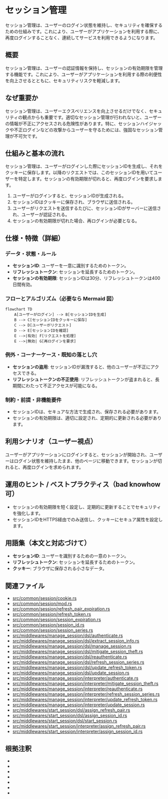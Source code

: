 # セッション管理
セッション管理は、ユーザーのログイン状態を維持し、セキュリティを確保するための仕組みです。これにより、ユーザーがアプリケーションを利用する際に、再度ログインすることなく、連続してサービスを利用できるようになります。

## 概要
セッション管理は、ユーザーの認証情報を保持し、セッションの有効期限を管理する機能です。これにより、ユーザーがアプリケーションを利用する際の利便性を向上させるとともに、セキュリティリスクを軽減します。

## なぜ重要か
セッション管理は、ユーザーエクスペリエンスを向上させるだけでなく、セキュリティの観点からも重要です。適切なセッション管理が行われないと、ユーザーの情報が不正にアクセスされる危険性があります。特に、セッションハイジャックや不正ログインなどの攻撃からユーザーを守るためには、強固なセッション管理が不可欠です。

## 仕組みと基本の流れ
セッション管理は、ユーザーがログインした際にセッションIDを生成し、それをクッキーに保存します。以降のリクエストでは、このセッションIDを用いてユーザーを特定します。セッションの有効期限が切れると、再度ログインを要求します。

1. ユーザーがログインすると、セッションIDが生成される。
2. セッションIDはクッキーに保存され、ブラウザに送信される。
3. ユーザーがリクエストを送信するたびに、セッションIDがサーバーに送信され、ユーザーが認証される。
4. セッションの有効期限が切れた場合、再ログインが必要となる。

## 仕様・特徴（詳細）
### データ・状態・ルール
- **セッションID**: ユーザーを一意に識別するためのトークン。
- **リフレッシュトークン**: セッションを延長するためのトークン。
- **セッションの有効期限**: セッションIDは30分、リフレッシュトークンは400日間有効。

### フローとアルゴリズム（必要なら Mermaid 図）
```mermaid
flowchart TD
    A[ユーザーがログイン] --> B[セッションIDを生成]
    B --> C[セッションIDをクッキーに保存]
    C --> D[ユーザーがリクエスト]
    D --> E[セッションIDを確認]
    E -->|有効| F[リクエストを処理]
    E -->|無効| G[再ログインを要求]
```

### 例外・コーナーケース・既知の落とし穴
- **セッションの盗用**: セッションIDが漏洩すると、他のユーザーが不正にアクセスできる。
- **リフレッシュトークンの不正使用**: リフレッシュトークンが盗まれると、長期間にわたって不正アクセスが可能になる。

### 制約・前提・非機能要件
- セッションIDは、セキュアな方法で生成され、保存される必要があります。
- セッションの有効期限は、適切に設定され、定期的に更新される必要があります。

## 利用シナリオ（ユーザー視点）
ユーザーがアプリケーションにログインすると、セッションが開始され、ユーザーはログイン状態を維持したまま、他のページに移動できます。セッションが切れると、再度ログインを求められます。

## 運用のヒント / ベストプラクティス（bad knowhow 可）
- セッションの有効期限を短く設定し、定期的に更新することでセキュリティを強化します。
- セッションIDをHTTPS経由でのみ送信し、クッキーにセキュア属性を設定します。

## 用語集（本文と対応づけて）
- **セッションID**: ユーザーを識別するための一意のトークン。
- **リフレッシュトークン**: セッションを延長するためのトークン。
- **クッキー**: ブラウザに保存される小さなデータ。

## 関連ファイル
- [src/common/session/cookie.rs](https://github.com/netmateapp/netmate-api/tree/main/src/common/session/cookie.rs)
- [src/common/session/mod.rs](https://github.com/netmateapp/netmate-api/tree/main/src/common/session/mod.rs)
- [src/common/session/refresh_pair_expiration.rs](https://github.com/netmateapp/netmate-api/tree/main/src/common/session/refresh_pair_expiration.rs)
- [src/common/session/refresh_token.rs](https://github.com/netmateapp/netmate-api/tree/main/src/common/session/refresh_token.rs)
- [src/common/session/session_expiration.rs](https://github.com/netmateapp/netmate-api/tree/main/src/common/session/session_expiration.rs)
- [src/common/session/session_id.rs](https://github.com/netmateapp/netmate-api/tree/main/src/common/session/session_id.rs)
- [src/common/session/session_series.rs](https://github.com/netmateapp/netmate-api/tree/main/src/common/session/session_series.rs)
- [src/middlewares/manage_session/dsl/authenticate.rs](https://github.com/netmateapp/netmate-api/tree/main/src/middlewares/manage_session/dsl/authenticate.rs)
- [src/middlewares/manage_session/dsl/extract_session_info.rs](https://github.com/netmateapp/netmate-api/tree/main/src/middlewares/manage_session/dsl/extract_session_info.rs)
- [src/middlewares/manage_session/dsl/manage_session.rs](https://github.com/netmateapp/netmate-api/tree/main/src/middlewares/manage_session/dsl/manage_session.rs)
- [src/middlewares/manage_session/dsl/mitigate_session_theft.rs](https://github.com/netmateapp/netmate-api/tree/main/src/middlewares/manage_session/dsl/mitigate_session_theft.rs)
- [src/middlewares/manage_session/dsl/reauthenticate.rs](https://github.com/netmateapp/netmate-api/tree/main/src/middlewares/manage_session/dsl/reauthenticate.rs)
- [src/middlewares/manage_session/dsl/refresh_session_series.rs](https://github.com/netmateapp/netmate-api/tree/main/src/middlewares/manage_session/dsl/refresh_session_series.rs)
- [src/middlewares/manage_session/dsl/update_refresh_token.rs](https://github.com/netmateapp/netmate-api/tree/main/src/middlewares/manage_session/dsl/update_refresh_token.rs)
- [src/middlewares/manage_session/dsl/update_session.rs](https://github.com/netmateapp/netmate-api/tree/main/src/middlewares/manage_session/dsl/update_session.rs)
- [src/middlewares/manage_session/interpreter/authenticate.rs](https://github.com/netmateapp/netmate-api/tree/main/src/middlewares/manage_session/interpreter/authenticate.rs)
- [src/middlewares/manage_session/interpreter/mitigate_session_theft.rs](https://github.com/netmateapp/netmate-api/tree/main/src/middlewares/manage_session/interpreter/mitigate_session_theft.rs)
- [src/middlewares/manage_session/interpreter/reauthenticate.rs](https://github.com/netmateapp/netmate-api/tree/main/src/middlewares/manage_session/interpreter/reauthenticate.rs)
- [src/middlewares/manage_session/interpreter/refresh_session_series.rs](https://github.com/netmateapp/netmate-api/tree/main/src/middlewares/manage_session/interpreter/refresh_session_series.rs)
- [src/middlewares/manage_session/interpreter/update_refresh_token.rs](https://github.com/netmateapp/netmate-api/tree/main/src/middlewares/manage_session/interpreter/update_refresh_token.rs)
- [src/middlewares/manage_session/interpreter/update_session.rs](https://github.com/netmateapp/netmate-api/tree/main/src/middlewares/manage_session/interpreter/update_session.rs)
- [src/middlewares/start_session/dsl/assign_refresh_pair.rs](https://github.com/netmateapp/netmate-api/tree/main/src/middlewares/start_session/dsl/assign_refresh_pair.rs)
- [src/middlewares/start_session/dsl/assign_session_id.rs](https://github.com/netmateapp/netmate-api/tree/main/src/middlewares/start_session/dsl/assign_session_id.rs)
- [src/middlewares/start_session/dsl/start_session.rs](https://github.com/netmateapp/netmate-api/tree/main/src/middlewares/start_session/dsl/start_session.rs)
- [src/middlewares/start_session/interpreter/assign_refresh_pair.rs](https://github.com/netmateapp/netmate-api/tree/main/src/middlewares/start_session/interpreter/assign_refresh_pair.rs)
- [src/middlewares/start_session/interpreter/assign_session_id.rs](https://github.com/netmateapp/netmate-api/tree/main/src/middlewares/start_session/interpreter/assign_session_id.rs)

## 根拠注釈
- [1]: [src/common/session/cookie.rs](https://github.com/netmateapp/netmate-api/tree/main/src/common/session/cookie.rs)
- [2]: [src/common/session/refresh_pair_expiration.rs](https://github.com/netmateapp/netmate-api/tree/main/src/common/session/refresh_pair_expiration.rs)
- [3]: [src/common/session/session_expiration.rs](https://github.com/netmateapp/netmate-api/tree/main/src/common/session/session_expiration.rs)
- [4]: [src/common/session/session_id.rs](https://github.com/netmateapp/netmate-api/tree/main/src/common/session/session_id.rs)
- [5]: [src/common/session/session_series.rs](https://github.com/netmateapp/netmate-api/tree/main/src/common/session/session_series.rs)
- [6]: [src/middlewares/manage_session/dsl/manage_session.rs](https://github.com/netmateapp/netmate-api/tree/main/src/middlewares/manage_session/dsl/manage_session.rs)
- [7]: [src/middlewares/manage_session/dsl/mitigate_session_theft.rs](https://github.com/netmateapp/netmate-api/tree/main/src/middlewares/manage_session/dsl/mitigate_session_theft.rs)